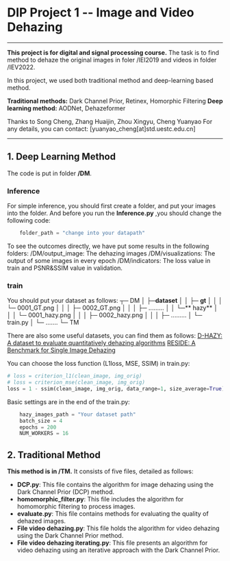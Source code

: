 # DIP Project 1 -- Image and Video Dehazing 


------------

**This project is for digital and signal processing course.** The task is to find method to dehaze the original images in foler /IEI2019 and videos in folder /IEV2022.

In this project, we used both traditional method and deep-learning based method.

**Traditional methods:** Dark Channel Prior, Retinex, Homorphic Filtering
**Deep learning method:** AODNet, Dehazeformer

Thanks to Song Cheng, Zhang Huaijin, Zhou Xingyu, Cheng Yuanyao
For any details, you can contact: [yuanyao_cheng[at]std.uestc.edu.cn]

------------
## 1. Deep Learning Method
The code is put in folder **/DM**.  
### Inference
For simple inference, you should first create a folder, and put your images into the folder.
And before you run the **Inference.py** ,you should change the following code:
```python
    folder_path = "change into your datapath"
```
To see the outcomes directly, we have put some results in the following folders:
/DM/output_image: The dehazing images
/DM/visualizations: The output of some images in every epoch
/DM/indicators: The loss value in train and PSNR&SSIM value in validation.

### train
You should put your dataset as follows:
┬─ DM
│   ├─**dataset**
│   │   ├─ **gt**
│   │   │   └─ 0001_GT.png
│   │   │   ├─ 0002_GT.png
│   │   │   ├─ .........
│   │   └─** hazy**
│   │   │   └─ 0001_hazy.png
│   │   │   ├─ 0002_hazy.png
│   │   │   ├─ .........
│   └─ train.py
│   └─ .......
└─ TM

There are also some useful datasets, you can find them as follows:
[D-HAZY: A dataset to evaluate quantitatively dehazing algorithms](http://https://ieeexplore.ieee.org/document/7532754 "D-HAZY: A dataset to evaluate quantitatively dehazing algorithms") 
[RESIDE: A Benchmark for Single Image Dehazing](https://sites.google.com/view/reside-dehaze-datasets/reside-standard "RESIDE: A Benchmark for Single Image Dehazing")

You can choose the loss function (L1loss, MSE, SSIM) in train.py:
```python
# loss = criterion_l1(clean_image, img_orig)
# loss = criterion_mse(clean_image, img_orig)
loss = 1 - ssim(clean_image, img_orig, data_range=1, size_average=True)
```
Basic settings are in the end of the train.py:
```python
    hazy_images_path = "Your dataset path"
    batch_size = 4
    epochs = 200
    NUM_WORKERS = 16
```

## 2. Traditional Method
**This method is in /TM.** It consists of five files, detailed as follows:


- **DCP.py**: This file contains the algorithm for image dehazing using the Dark Channel Prior (DCP) method.
- **homomorphic_filter.py**: This file includes the algorithm for homomorphic filtering to process images.
- **evaluate.py**: This file contains methods for evaluating the quality of dehazed images.
- **File video dehazing.py**: This file holds the algorithm for video dehazing using the Dark Channel Prior method.
- **File video dehazing iterating.py**: This file presents an algorithm for video dehazing using an iterative approach with the Dark Channel Prior.
